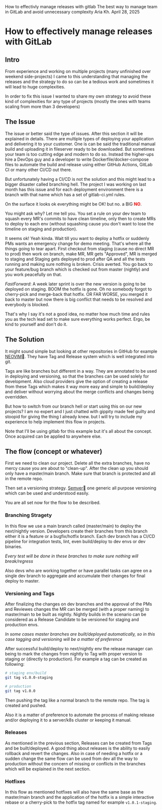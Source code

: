 <doc-info draft="true">
<doc-title>How to effectivly manage releases with gitlab</doc-title>
<doc-description>
The best way to manage team in GitLab and avoid unnecessary complexity
</doc-description>
<doc-author>Aria Kh.</doc-author>
<doc-published>April 28, 2025</doc-published>
</doc-info>

# How to effectively manage releases with GitLab

## Intro
From experience and working on multiple projects (many unfinished over weekend side-projects) I came to this understanding
that managing the releases and the strategy to do so can be a tedious work and sometimes it will lead to 
huge complexities.

In order to fix this issue I wanted to share my own strategy to avoid these kind of complexities for any type of projects 
(mostly the ones with teams scaling from more than 3 developers)

## The Issue
The issue or better said the type of issues. After this section it will be explained in details. There are multiple types of deploying
your application and delivering it to your customer. One is can be said the traditional manual build and uploading it in fileserver ready to be downloaded.
But sometimes your team is too cutting edge and modern to do so. Instead the higher-ups hire a DevOps guy and a developer to write Dockerfile/docker-compose files
to automate the build and release using either GitHub Actions, GitLab CI or many other CI/CD out there.

But unfortunately having a CI/CD is not the solution and this might lead to a bigger disaster called branching hell.
The project I was working on last month has this issue and for each deployment environment there is a branch with that name which has a set of gitlab-ci.yml rules.

On the surface it looks ok everything might be OK! but no. a BIG **<span style="color: red;">NO</span>**.

You might ask why? Let me tell you. You set a rule on your dev team to squash every MR's commits to have clean timeline,
only then to create MRs to deploy to each env (without squashing cause you don't want to lose the timeline on staging and production).

It seems ok! Yeah kinda. Wait till you want to deploy a hotfix or suddenly PMs wants an emergency change for demo meeting.
That's where all the things going to tear apart.
First checkout from staging (cause no direct MR to prod) then work on branch, make MR, MR gets "Approved", MR is merged to staging and Staging gets deployed to prod after QA
and all the tests running and making sure nothing is broken. Crisis averted. You go back to your feature/bug branch which is checked out from master (nightly) and you work peacefully on that.

_FastForward_: A week later sprint is over the new version is going to be deployed on staging. BOOM the hotfix is gone. Oh no somebody forgot to cherry-pick and merge-back that hotfix.
OR FAR WORSE, you merged it back to master but now there is big conflict that needs to be resolved and everybody is blocked.

That's why I say it's not a good idea, no matter how much time and rules you as the tech lead set to make sure everything works perfect.
Ergo, be kind to yourself and don't do it.

## The Solution
It might sound simple but looking at other repositories in GitHub for example <a href="https://github.com/neovim/neovim" rel="noref" target="_blank">NEOVIM<span class="icon"></span></a>. They have Tag and Release system which is well integrated
into git.

Tags are like branches but different in a way. They are annotated to be used in deploying and versioning, so that the branches can be used solely for development. Also cloud providers
give the option of creating a release from these Tags which makes it way more easy and simple to build/deploy and deliver without worrying about the merge conflicts and 
changes being overridden.

But how to switch from our branch hell or start using this on our new projects? I am no expert and I just chatted with gippity made feel guilty and stoopid for giving the thing I already knew.
but I will try to include my experience to help implement this flow in projects.

Note that I'll be using gitlab for this example but it's all about the concept. Once acquired can be applied to anywhere else.

## The flow (concept or whatever)
First we need to clean our project. Delete all the extra branches, have no mercy cause you are about to "clean-up".
After the clean up you should only have a master/main branch. Make sure that branch is protected and all in the remote repo.

Then set a versioning strategy. <a href="https://semver.org/" ref="noref" target="_blank">Semver<span class="icon"></span></a> one generic all purpose versioning which can be used and
understood easily.

You are all set now for the flow to be described.

### Branching Stragety
In this flow we use a main branch called (master/main) to deploy the next/nightly version. Developers create their branches
from this branch either it is a feature or a bugfix/hotfix branch.
Each dev branch has a CI/CD pipeline for integration tests, lint, even build/deploy to dev envs or dev binaries.

*Every test will be done in these branches to make sure nothing will break/regress* 

Also devs who are working together or have parallel tasks can agree on a single dev branch to aggregate and accumulate their changes for final deploy to master.

### Versioning and Tags
After finalizing the changes on dev branches and the approval of the PMs and Reviewes changes the MR can be merged (with a proper naming) to master/main to be built as nightly.
Nightly builds in the scenario can be considered as a Release Candidate to be versioned for staging and production envs.

*In some cases master branches are built/deployed automatically, so in this case tagging and versioning will be a matter of preference* 

After successful build/deploy to next/nightly env the release manager can being to mark the changes from nightly to Tag with proper version to staging or (directly to production).
For example a tag can be created as following:

```bash
# staging env/build
git tag v1.0.0-staging

# production
git tag v1.0.0
```

Then pushing the tag like a normal branch to the remote repo. The tag is created and pushed.

Also it is a matter of preference to automate the process of making release and/or deploying it to a server/k8s cluster or keeping it manual.


### Releases
As mentioned in the previous section, Releases can be created from Tags and be built/deployed. A good thing about
releases is the ability to easily rollback and revert the changes. Also in case of needing a hotfix or a sudden change 
the same flow can be used from dev all the way to production without the concern of missing or conflicts in the branches which will be explained in the next section.

### Hotfixes
In this flow as mentioned hotfixes will also have the same base as the master/main branch and the application of
the hotfix is a simple interactive rebase or a cherry-pick to the hotfix tag named for example `v1.0.1-staging`.


